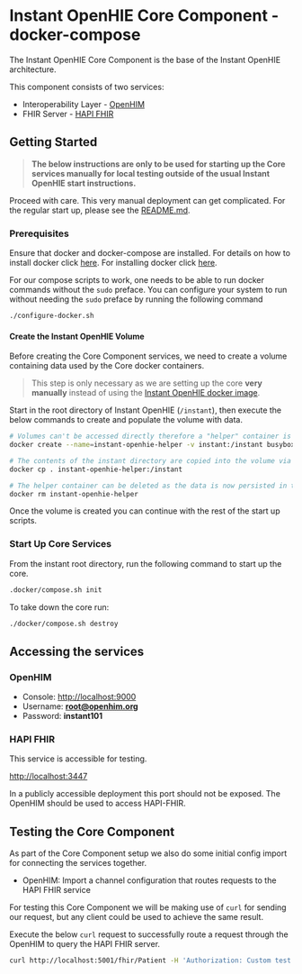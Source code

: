 
# Instant OpenHIE Core Component - docker-compose

The Instant OpenHIE Core Component is the base of the Instant OpenHIE architecture.

This component consists of two services:

* Interoperability Layer - [OpenHIM](http://openhim.org/)
* FHIR Server - [HAPI FHIR](https://hapifhir.io/)

## Getting Started

> **The below instructions are only to be used for starting up the Core services manually for local testing outside of the usual Instant OpenHIE start instructions.**

Proceed with care. This very manual deployment can get complicated.
For the regular start up, please see the [README.md](../../README.md).

### Prerequisites

Ensure that docker and docker-compose are installed. For details on how to install docker click [here](https://linuxize.com/post/how-to-install-and-use-docker-compose-on-ubuntu-18-04/).
For installing docker click [here](https://linuxize.com/post/how-to-install-and-use-docker-on-ubuntu-18-04/).

For our compose scripts to work, one needs to be able to run docker commands without the `sudo` preface. You can configure your system to run without needing the `sudo` preface by running the following command

```bash
./configure-docker.sh
```

#### Create the Instant OpenHIE Volume

Before creating the Core Component services, we need to create a volume containing data used by the Core docker containers.

> This step is only necessary as we are setting up the core **very manually** instead of using the [Instant OpenHIE docker image](https://hub.docker.com/r/openhie/instant).

Start in the root directory of Instant OpenHIE (`/instant`), then execute the below commands to create and populate the volume with data.

```bash
# Volumes can't be accessed directly therefore a "helper" container is attached to facilitate data transfer
docker create --name=instant-openhie-helper -v instant:/instant busybox

# The contents of the instant directory are copied into the volume via the helper container
docker cp . instant-openhie-helper:/instant

# The helper container can be deleted as the data is now persisted in the volume
docker rm instant-openhie-helper
```

Once the volume is created you can continue with the rest of the start up scripts.

### Start Up Core Services

From the instant root directory, run the following command to start up the core.

```bash
.docker/compose.sh init
```

To take down the core run:

```bash
./docker/compose.sh destroy
```

## Accessing the services

### OpenHIM

* Console: <http://localhost:9000>
* Username: **root@openhim.org**
* Password: **instant101**

### HAPI FHIR

This service is accessible for testing.

<http://localhost:3447>

In a publicly accessible deployment this port should not be exposed. The OpenHIM should be used to access HAPI-FHIR.

## Testing the Core Component

As part of the Core Component setup we also do some initial config import for connecting the services together.

* OpenHIM: Import a channel configuration that routes requests to the HAPI FHIR service

For testing this Core Component we will be making use of `curl` for sending our request, but any client could be used to achieve the same result.

Execute the below `curl` request to successfully route a request through the OpenHIM to query the HAPI FHIR server.

```bash
curl http://localhost:5001/fhir/Patient -H 'Authorization: Custom test'
```
